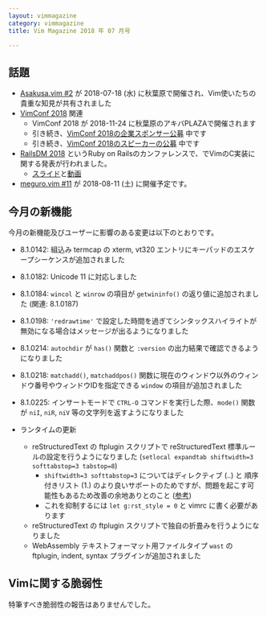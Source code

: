 ```yaml
---
layout: vimmagazine
category: vimmagazine
title: Vim Magazine 2018 年 07 月号

---
```


## 話題

*   [Asakusa.vim #2](https://asakusavim.connpass.com/event/93282/) が 2018-07-18 (水) に秋葉原で開催され、Vim使いたちの貴重な知見が共有されました
*   [VimConf 2018](https://vimconf.org/2018/) 関連
    *   VimConf 2018 が 2018-11-24 に秋葉原のアキバPLAZAで開催されます
    *   引き続き、[VimConf 2018の企業スポンサー公募](https://vim-jp.org/blog/2018/06/07/VimConf2018-sponsor-ja.html) 中です
    *   引き続き、[VimConf 2018のスピーカーの公募](https://vim-jp.org/blog/2018/06/28/VimConf2018-cfp-ja.html) 中です
*   [RailsDM 2018](https://techplay.jp/event/679666) というRuby on Railsのカンファレンスで、でVimのC実装に関する発表が行われました。
    *   [スライド](https://speakerdeck.com/ujihisa/vim-railsdm-2018-07)と[動画](https://www.youtube.com/watch?v=12CCKbGg1EA)
*   [meguro.vim #11](https://megurovim.connpass.com/event/94477/) が 2018-08-11 (土) に開催予定です。

## 今月の新機能

今月の新機能及びユーザーに影響のある変更は以下のとおりです。

*   8.1.0142: 組込み termcap の xterm, vt320 エントリにキーパッドのエスケープシーケンスが追加されました
*   8.1.0182: Unicode 11 に対応しました
*   8.1.0184: `wincol` と `winrow` の項目が `getwininfo()` の返り値に追加されました (関連: 8.1.0187)
*   8.1.0198: `'redrawtime'` で設定した時間を過ぎてシンタックスハイライトが無効になる場合はメッセージが出るようになりました
*   8.1.0214: `autochdir` が `has()` 関数と `:version` の出力結果で確認できるようになりました
*   8.1.0218: `matchadd()`, `matchaddpos()` 関数に現在のウィンドウ以外のウィンドウ番号やウィンドウIDを指定できる `window` の項目が追加されました
*   8.1.0225: インサートモードで `CTRL-O` コマンドを実行した際、`mode()` 関数が `niI`, `niR`, `niV` 等の文字列を返すようになりました

*   ランタイムの更新
    *   reStructuredText の ftplugin スクリプトで reStructuredText 標準ルールの設定を行うようになりました (`setlocal expandtab shiftwidth=3 softtabstop=3 tabstop=8`)
        *   `shiftwidth=3 softtabstop=3` についてはディレクティブ (..) と 順序付きリスト (1.) のより良いサポートのためですが、問題を起こす可能性もあるため改善の余地ありとのこと ([参考](https://github.com/vim/vim/blob/91f84f6e11cd879d43d651c0903d85bff95f0716/runtime/ftplugin/rst.vim#L21-L24))
        *   これを抑制するには `let g:rst_style = 0` と vimrc に書く必要があります
    *   reStructuredText の ftplugin スクリプトで独自の折畳みを行うようになりました
    *   WebAssembly テキストフォーマット用ファイルタイプ `wast` の ftplugin, indent, syntax プラグインが追加されました

## Vimに関する脆弱性

特筆すべき脆弱性の報告はありませんでした。
